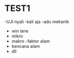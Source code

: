 # TEST1
-UJI nyali
-kali aja
-adu mekanik
* win lane
* mikro
* makro
-faktor alam
* bencana alam
* dll
